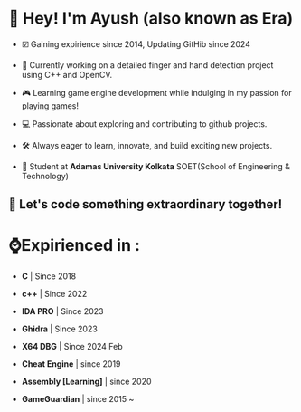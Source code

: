 
# 👋 Hey! I'm Ayush (also known as Era)

- ☑️ Gaining expirience since 2014, Updating GitHib since 2024

- 🌱 Currently working on a detailed finger and hand detection project using C++ and OpenCV.

- 🎮 Learning game engine development while indulging in my passion for playing games!

- 💻 Passionate about exploring and contributing to github projects.

- 🛠️ Always eager to learn, innovate, and build exciting new projects.

- 📖 Student at **Adamas University Kolkata** SOET(School of Engineering & Technology)

## 🚀 Let's code something extraordinary together!

# ⌚Expirienced in :

- **C** | Since 2018

- **c++** | Since 2022

- **IDA PRO** | Since 2023

- **Ghidra** | Since 2023

- **X64 DBG** | Since 2024 Feb

- **Cheat Engine** | since 2019

- **Assembly [Learning]** | since 2020

- **GameGuardian** | since 2015 ~
